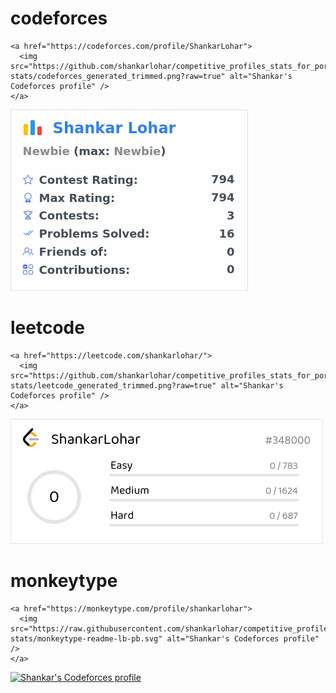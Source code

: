 # codeforces
```
<a href="https://codeforces.com/profile/ShankarLohar">
  <img src="https://github.com/shankarlohar/competitive_profiles_stats_for_portfolio/blob/cp-stats/codeforces_generated_trimmed.png?raw=true" alt="Shankar's Codeforces profile" />
</a>
```
<a href="https://codeforces.com/profile/ShankarLohar">
  <img src="https://github.com/shankarlohar/competitive_profiles_stats_for_portfolio/blob/cp-stats/codeforces_generated_trimmed.png?raw=true" alt="Shankar's Codeforces profile" />
</a>

# leetcode
```
<a href="https://leetcode.com/shankarlohar/">
  <img src="https://github.com/shankarlohar/competitive_profiles_stats_for_portfolio/blob/cp-stats/leetcode_generated_trimmed.png?raw=true" alt="Shankar's Codeforces profile" />
</a>
```
<a href="https://leetcode.com/shankarlohar/">
  <img src="https://github.com/shankarlohar/competitive_profiles_stats_for_portfolio/blob/cp-stats/leetcode_generated_trimmed.png?raw=true" alt="Shankar's Codeforces profile" />
</a>

# monkeytype
```
<a href="https://monkeytype.com/profile/shankarlohar">
  <img src="https://raw.githubusercontent.com/shankarlohar/competitive_profiles_stats_for_portfolio/typing-stats/monkeytype-readme-lb-pb.svg" alt="Shankar's Codeforces profile" />
</a>
```
<a href="https://monkeytype.com/profile/shankarlohar">
  <img src="https://raw.githubusercontent.com/shankarlohar/competitive_profiles_stats_for_portfolio/typing-stats/monkeytype-readme-lb-pb.svg" alt="Shankar's Codeforces profile" />
</a>
